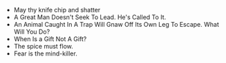 * May thy knife chip and shatter
* A Great Man Doesn't Seek To Lead. He's Called To It.
* An Animal Caught In A Trap Will Gnaw Off Its Own Leg To Escape. What Will You Do?
* When Is a Gift Not A Gift?
* The spice must flow.
* Fear is the mind-killer.
